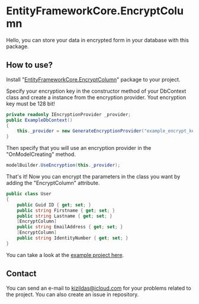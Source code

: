 # EntityFrameworkCore.EncryptColumn
Hello, you can store your data in encrypted form in your database with this package. 

## How to use?
Install "[EntityFrameworkCore.EncryptColumn](https://www.nuget.org/packages/EntityFrameworkCore.EncryptColumn)" package to your project. 

Specify your encryption key in the constructor method of your DbContext class and create a instance from the encryption provider.  Yout encryption key must be 128 bit!

```csharp
private readonly IEncryptionProvider _provider;
public ExampleDbContext()
{
    this._provider = new GenerateEncryptionProvider("example_encrypt_key");
}
```
Then specify that you will use an encryption provider in the "OnModelCreating" method. 

```csharp
modelBuilder.UseEncryption(this._provider);
```

That's it! Now you can encrypt the parameters in the class you want by adding the "EncryptColumn" attribute. 

```csharp
public class User
{
    public Guid ID { get; set; }
    public string Firstname { get; set; }
    public string Lastname { get; set; }
    [EncryptColumn]
    public string EmailAddress { get; set; }
    [EncryptColumn]
    public string IdentityNumber { get; set; }
}
```

You can take a look at the [example project here](https://github.com/emrekizildas/EntityFrameworkCore.EncryptColumn.Example). 

## Contact
You can send an e-mail to kizildas@icloud.com for your problems related to the project. You can also create an issue in repository. 
